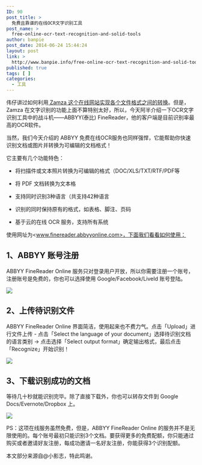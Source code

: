 ```yaml
---
ID: 90
post_title: >
  免费且靠谱的在线OCR文字识别工具
post_name: >
  free-online-ocr-text-recognition-and-solid-tools
author: banpie
post_date: 2014-06-24 15:44:24
layout: post
link: >
  http://www.banpie.info/free-online-ocr-text-recognition-and-solid-tools/
published: true
tags: [ ]
categories:
  - 工具
---
```

伟仔讲过如何利用[ Zamza 这个在线网站实现各个文件格式之间的转换][1]。但是，Zamza 在文字识别的功能上面不算特别太好，所以，今天阿半介绍一下OCR文字识别工具中的战斗机——ABBYY(泰比) FineReader，他的客户端是目前识别率最高的OCR软件。

当然，我们今天介绍的 ABBYY 免费在线OCR服务也同样强悍，它能帮助你快速识别文档或图片并转换为可编辑的文档格式！

它主要有几个功能特色：

*   将扫描件或文本照片转换为可编辑的格式（DOC/XLS/TXT/RTF/PDF等

*   将 PDF 文档转换为文本格

*   支持同时识别3种语言（共支持42种语言

*   识别的同时保持原有的格式，如表格、脚注、页码

*   基于云的在线 OCR 服务，支持所有系统

使用网址为<www.finereader.abbyyonline.com>，下面我们看看如何使用：

## 1、ABBYY 账号注册

ABBYY FineReader Online 服务只对登录用户开放，所以你需要注册一个账号，注册账号是免费的，你也可以选择使用 Google/Facebook/LiveId 账号登陆。

![][2]

## 2、上传待识别文件

ABBYY FineReader Online 界面简洁，使用起来也不费力气。点击「Upload」进行文件上传 - 点击「Select the language of your document」选择待识别文档的语言类别 -> 点击选择「Select output format」确定输出格式，最后点击 「Recognize」开始识别！

![][3]

## 3、下载识别成功的文档

等待几十秒就能识别完毕。除了直接下载外，你也可以转存文件到 Google Docs/Evernote/Dropbox 上。

![][4]

PS：这项在线服务虽然免费，但是，ABBYY FineReader Online 的服务并不是无限使用的。每个账号最初只能识别3个文档。要获得更多的免费配额，你只能通过购买或者邀请好友注册，每成功邀请一名好友注册，你能获得3个识别配额。

本文部分来源自@小影志，特此鸣谢。

 [1]: http://www.banpie.info/how-to-convert-the-picture-into-word/
 [2]: http://www.banpie.info/wp-content/uploads/2018/11/ocr-1.jpg
 [3]: http://www.banpie.info/wp-content/uploads/2018/11/ocr-2.jpg
 [4]: http://www.banpie.info/wp-content/uploads/2018/11/ocr-3.jpg